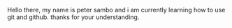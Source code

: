 Hello there, my name is peter sambo and i am currently learning how to use git and github. thanks for your understanding.
